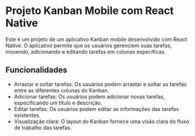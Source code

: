 # Projeto Kanban Mobile com React Native

Este é um projeto de um aplicativo Kanban mobile desenvolvido com React Native. O aplicativo permite que os usuários gerenciem suas tarefas, movendo, adicionando e editando tarefas em colunas específicas.

## Funcionalidades

- Arrastar e soltar tarefas: Os usuários podem arrastar e soltar as tarefas entre as diferentes colunas do Kanban.
- Adicionar tarefas: Os usuários podem adicionar novas tarefas, especificando um título e descrição.
- Editar tarefas: Os usuários podem editar as informações das tarefas existentes.
- Visualização clara: O layout do Kanban fornece uma visão clara do fluxo de trabalho das tarefas.


